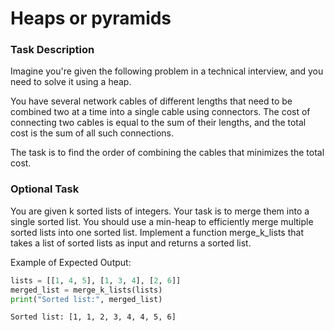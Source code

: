 # Heaps or pyramids

### Task Description

Imagine you're given the following problem in a technical interview, and you need to solve it using a heap.

You have several network cables of different lengths that need to be combined two at a time into a single cable using connectors. The cost of connecting two cables is equal to the sum of their lengths, and the total cost is the sum of all such connections.

The task is to find the order of combining the cables that minimizes the total cost.

### Optional Task

You are given k sorted lists of integers. Your task is to merge them into a single sorted list. You should use a min-heap to efficiently merge multiple sorted lists into one sorted list. Implement a function merge_k_lists that takes a list of sorted lists as input and returns a sorted list.

Example of Expected Output:

```python
lists = [[1, 4, 5], [1, 3, 4], [2, 6]]
merged_list = merge_k_lists(lists)
print("Sorted list:", merged_list)
```

```less
Sorted list: [1, 1, 2, 3, 4, 4, 5, 6]
```